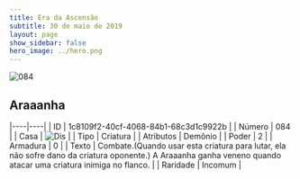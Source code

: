 ```yaml
---
title: Era da Ascensão
subtitle: 30 de maio de 2019
layout: page
show_sidebar: false
hero_image: ../hero.png
---
```


![084](https://cdn.keyforgegame.com/media/card_front/pt/435_084_FXFCW47X3HG4_pt.png)

## Araaanha

|----|----|
| ID | 1c8109f2-40cf-4068-84b1-68c3d1c9922b |
| Número | 084 |
| Casa | ![Dis](https://archonarcana.com/images/thumb/e/e8/Dis.png/22px-Dis.png "Dis") |
| Tipo | Criatura |
| Atributos | Demônio |
| Poder | 2 |
| Armadura | 0 |
| Texto | Combate.(Quando usar esta criatura para lutar, ela não sofre dano da criatura oponente.) A Araaanha ganha veneno quando atacar uma criatura inimiga no flanco. |
| Raridade | Incomum |
